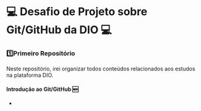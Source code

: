 # :computer: Desafio de Projeto sobre Git/GitHub da DIO :computer:

### :one:Primeiro Repositório 

Neste repositório, irei organizar todos conteúdos relacionados aos estudos na plataforma DIO.

#### Introdução ao Git/GitHub :new:

- 
